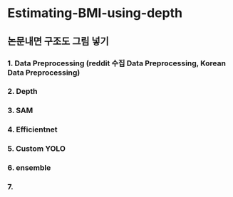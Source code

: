 # Estimating-BMI-using-depth

## 논문내면 구조도 그림 넣기 


### 1. Data Preprocessing (reddit 수집 Data Preprocessing, Korean Data Preprocessing)
### 2. Depth
### 3. SAM
### 4. Efficientnet
### 5. Custom YOLO
### 6. ensemble
### 7. 
